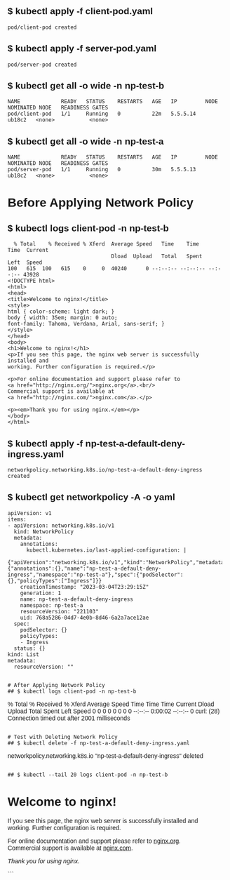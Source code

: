 ## $ kubectl apply -f client-pod.yaml 
```
pod/client-pod created
```

## $ kubectl apply -f server-pod.yaml 
```
pod/server-pod created
```

## $ kubectl get all -o wide -n np-test-b
```
NAME             READY   STATUS    RESTARTS   AGE   IP         NODE     NOMINATED NODE   READINESS GATES
pod/client-pod   1/1     Running   0          22m   5.5.5.14   ub18c2   <none>           <none>
```

## $ kubectl get all -o wide -n np-test-a
```
NAME             READY   STATUS    RESTARTS   AGE   IP         NODE     NOMINATED NODE   READINESS GATES
pod/server-pod   1/1     Running   0          30m   5.5.5.13   ub18c2   <none>           <none>
```


# Before Applying Network Policy
## $ kubectl logs client-pod -n np-test-b
```
  % Total    % Received % Xferd  Average Speed   Time    Time     Time  Current
                                 Dload  Upload   Total   Spent    Left  Speed
100   615  100   615    0     0  40240      0 --:--:-- --:--:-- --:--:-- 43928
<!DOCTYPE html>
<html>
<head>
<title>Welcome to nginx!</title>
<style>
html { color-scheme: light dark; }
body { width: 35em; margin: 0 auto;
font-family: Tahoma, Verdana, Arial, sans-serif; }
</style>
</head>
<body>
<h1>Welcome to nginx!</h1>
<p>If you see this page, the nginx web server is successfully installed and
working. Further configuration is required.</p>

<p>For online documentation and support please refer to
<a href="http://nginx.org/">nginx.org</a>.<br/>
Commercial support is available at
<a href="http://nginx.com/">nginx.com</a>.</p>

<p><em>Thank you for using nginx.</em></p>
</body>
</html>
```

## $ kubectl apply -f np-test-a-default-deny-ingress.yaml 
```
networkpolicy.networking.k8s.io/np-test-a-default-deny-ingress created
```

## $ kubectl get networkpolicy  -A -o yaml
```
apiVersion: v1
items:
- apiVersion: networking.k8s.io/v1
  kind: NetworkPolicy
  metadata:
    annotations:
      kubectl.kubernetes.io/last-applied-configuration: |
        {"apiVersion":"networking.k8s.io/v1","kind":"NetworkPolicy","metadata":{"annotations":{},"name":"np-test-a-default-deny-ingress","namespace":"np-test-a"},"spec":{"podSelector":{},"policyTypes":["Ingress"]}}
    creationTimestamp: "2023-03-04T23:29:15Z"
    generation: 1
    name: np-test-a-default-deny-ingress
    namespace: np-test-a
    resourceVersion: "221103"
    uid: 768a5286-04d7-4e0b-8d46-6a2a7ace12ae
  spec:
    podSelector: {}
    policyTypes:
    - Ingress
  status: {}
kind: List
metadata:
  resourceVersion: ""


# After Applying Network Policy
## $ kubectl logs client-pod -n np-test-b
``` 
% Total    % Received % Xferd  Average Speed   Time    Time     Time  Current
                                 Dload  Upload   Total   Spent    Left  Speed
  0     0    0     0    0     0      0      0 --:--:--  0:00:02 --:--:--     0
curl: (28) Connection timed out after 2001 milliseconds
```

# Test with Deleting Network Policy
## $ kubectl delete -f np-test-a-default-deny-ingress.yaml 
```
networkpolicy.networking.k8s.io "np-test-a-default-deny-ingress" deleted
```

## $ kubectl --tail 20 logs client-pod -n np-test-b       
```
<title>Welcome to nginx!</title>
<style>
html { color-scheme: light dark; }
body { width: 35em; margin: 0 auto;
font-family: Tahoma, Verdana, Arial, sans-serif; }
</style>
</head>
<body>
<h1>Welcome to nginx!</h1>
<p>If you see this page, the nginx web server is successfully installed and
working. Further configuration is required.</p>

<p>For online documentation and support please refer to
<a href="http://nginx.org/">nginx.org</a>.<br/>
Commercial support is available at
<a href="http://nginx.com/">nginx.com</a>.</p>

<p><em>Thank you for using nginx.</em></p>
</body>
</html>
```
